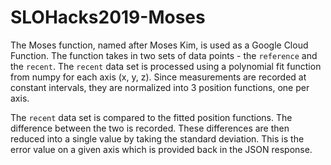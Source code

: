 # SLOHacks2019-Moses

The Moses function, named after Moses Kim, is used as a Google Cloud Function.
The function takes in two sets of data points - the `reference` and the `recent`.
The `recent` data set is processed using a polynomial fit function from numpy for
each axis (x, y, z). Since measurements are recorded at constant intervals, they
are normalized into 3 position functions, one per axis.

The `recent` data set is compared to the fitted position functions. The difference
between the two is recorded. These differences are then reduced into a single value
by taking the standard deviation. This is the error value on a given axis which is
provided back in the JSON response.
